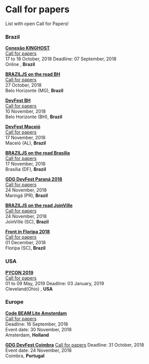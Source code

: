 # Call for papers

List with open Call for Papers!

### Brazil

[**Conexão KINGHOST**](https://www.conexaokinghost.com.br/)  
[Call for papers](https://kinghost1.typeform.com/to/uWvR5X)  
17 to 18 October, 2018
Deadline: 07 September, 2018   
Online , **Brazil**

[**BRAZILJS on the road BH**](https://braziljs.org/eventos/braziljs-on-the-road-belo-horizonte/)  
[Call for papers](https://docs.google.com/forms/d/e/1FAIpQLSdxnP-ONEImjqHzGejMI4g4tvOdVwcEk5M9X14HpqdZqESJcw/viewform)  
27 October, 2018  
Belo Horizonte (MG), **Brazil**

[**DevFest BH**](http://www.devfestbh.com/)  
[Call for papers](https://docs.google.com/forms/d/e/1FAIpQLSfKmpzuzW72FiVjP6-mnyzWt2KXRUFJAp_5Hiy0DSA1E8VHGg/viewform)  
10 November, 2018  
Belo Horizonte (BH), **Brazil**

[**DevFest Maceió**](https://www.sympla.com.br/devfest-maceio-2018__323796)  
[Call for papers](https://docs.google.com/forms/d/e/1FAIpQLSdwx9egUo5HuRIcRtJJDdc2P07r9rAPUw7pZDfaXXwIp3vgxw/viewform)  
17 November, 2018  
Maceió (AL), **Brazil**

[**BRAZILJS on the road Brasília**](https://braziljs.org/eventos/braziljs-on-the-road-brasilia/)  
[Call for papers](https://docs.google.com/forms/d/e/1FAIpQLSdN7xTKDkLqoFKAtboe8WH2XT7u6Mp7nex87MkGDZ_LD9xENA/viewform)  
17 November, 2018  
Brasília (DF), **Brazil**

[**GDG DevFest Paraná 2018**](https://devfestpr.com/)  
[Call for papers](https://goo.gl/forms/hjFR6ZZowI7dGnHT2)  
24 November, 2018  
Maringá (PR), **Brazil**

[**BRAZILJS on the road JoinVille**](https://braziljs.org/eventos/braziljs-on-the-road-joinville/)  
[Call for papers](https://docs.google.com/forms/d/e/1FAIpQLSdQ5CobpkstUo0k8fDU0ACd5Yc4INJE384hfWyhGbd9tKIn9w/viewform)  
24 November, 2018  
JoinVille (SC), **Brazil**

[**Front in Floripa 2018**](http://frontinfloripa.com.br/)  
[Call for papers](https://docs.google.com/forms/d/e/1FAIpQLSf1CrgbTH_WEiVb_J9_8kjkgaXXgXjCYIsLp924BVjz-jVpAg/viewform)  
01 December, 2018  
Floripa (SC), **Brazil**

### USA
[**PYCON 2019**](https://us.pycon.org/2019/)  
[Call for papers](https://pycon.blogspot.com/2018/09/pycon-2019-call-for-proposals-is-open.html)  
01 to 09 May, 2019
Deadline: 03 January, 2019   
Cleveland(Ohio) , **USA**


### Europe 

[**Code BEAM Lite Amsterdam**](https://codesync.global/conferences/cbl-amsterdam-2018/#CallforTalks)  
[Call for papers](https://docs.google.com/forms/d/e/1FAIpQLSdIR5lu1-Q8LBs2p_f2IdoBl8pNKO5JETSPTfUwei_X3NvXvg/viewform)  
Deadline: 16 September, 2018   
Event date: 30 November, 2018  
Amsterdam, **Holland**

[**GDG DevFest Coimbra**](https://devfest.gdgcoimbra.xyz/)
[Call for papers](https://docs.google.com/forms/d/e/1FAIpQLSeh-IMdbyZ9ERXOZph6CZkPnjkNljVtXQWsJ6UbuMFJpAuQ5Q/viewform)
Deadline: 31 October, 2018   
Event date: 24 November, 2018  
Coimbra, **Portugal**
